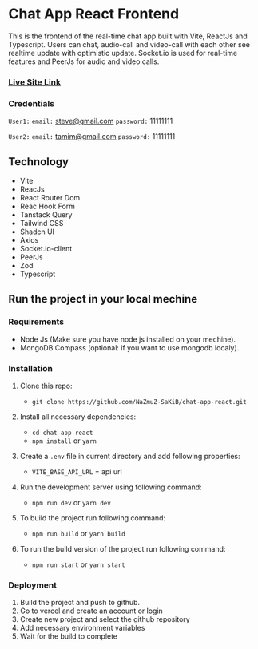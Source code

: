 # Chat App React Frontend

This is the frontend of the real-time chat app built with Vite, ReactJs and Typescript. Users can chat, audio-call and video-call with each other see realtime update with optimistic update. Socket.io is used for real-time features and PeerJs for audio and video calls.

### [Live Site Link](https://chat-app-react-gray.vercel.app)

### Credentials

`User1:`
`email:` steve@gmail.com
`password:` 11111111

`User2:`
`email:` tamim@gmail.com
`password:` 11111111

## Technology

- Vite
- ReacJs
- React Router Dom
- Reac Hook Form
- Tanstack Query
- Tailwind CSS
- Shadcn UI
- Axios
- Socket.io-client
- PeerJs
- Zod
- Typescript

## Run the project in your local mechine

### Requirements

- Node Js (Make sure you have node js installed on your mechine).
- MongoDB Compass (optional: if you want to use mongodb localy).

### Installation

1. Clone this repo:
   - `git clone https://github.com/NaZmuZ-SaKiB/chat-app-react.git`
2. Install all necessary dependencies:
   - `cd chat-app-react`
   - `npm install` or `yarn`
3. Create a `.env` file in current directory and add following properties:

   - `VITE_BASE_API_URL` = api url

4. Run the development server using following command:
   - `npm run dev` or `yarn dev`
5. To build the project run following command:
   - `npm run build` or `yarn build`
6. To run the build version of the project run following command:

   - `npm run start` or `yarn start`

### Deployment

1. Build the project and push to github.
2. Go to vercel and create an account or login
3. Create new project and select the github repository
4. Add necessary environment variables
5. Wait for the build to complete
